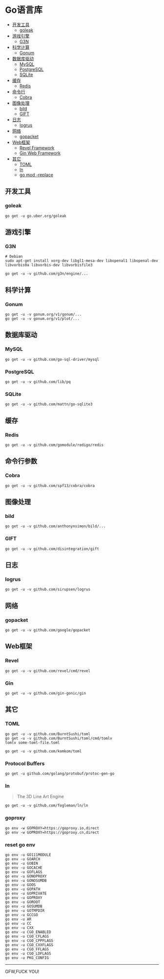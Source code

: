 # Go语言库

- [开发工具](#开发工具)
	- [goleak](#goleak)
- [游戏引擎](#游戏引擎)
	- [G3N](#G3N)
- [科学计算](#科学计算)
	- [Gonum](#Gonum)
- [数据库驱动](#数据库驱动)
	- [MySQL](#MySQL)
	- [PostgreSQL](#PostgreSQL)
	- [SQLite](#SQLite)
- [缓存](#缓存)
	- [Redis](#Redis)
- [命令行](#命令行)
	- [Cobra](#Cobra)
- [图像处理](#图像处理)
	- [bild](#bild)
	- [GIFT](#GIFT)
- [日志](#日志)
	- [logrus](#logrus)
- [网络](#网络)
	- [gopacket](#gopacket)
- [Web框架](#Web框架)
	- [Revel Framework](#Revel)
	- [Gin Web Framework](#Gin)
- [其它](#其它)
	- [TOML](#TOML)
	- [ln](#ln)
	- [go mod -replace](#go_mod_replace)

## 开发工具

### goleak

```
go get -u go.uber.org/goleak
```

## 游戏引擎

### G3N

```
# Debian
sudo apt-get install xorg-dev libgl1-mesa-dev libopenal1 libopenal-dev libvorbis0a libvorbis-dev libvorbisfile3

go get -u -v github.com/g3n/engine/...
```

## 科学计算

### Gonum

```
go get -u -v gonum.org/v1/gonum/...
go get -u -v gonum.org/v1/plot/...
```

## 数据库驱动

### MySQL 

```
go get -u -v github.com/go-sql-driver/mysql
```

### PostgreSQL

```
go get -u -v github.com/lib/pq
```

### SQLite 

```
go get -u -v github.com/mattn/go-sqlite3
```

## 缓存

### Redis

```
go get -u -v github.com/gomodule/redigo/redis
```

## 命令行参数

### Cobra

```
go get -u -v github.com/spf13/cobra/cobra
```

## 图像处理

### bild

```
go get -u -v github.com/anthonynsimon/bild/...
```

### GIFT

```
go get -u -v github.com/disintegration/gift
```

## 日志

### logrus

```
go get -u -v github.com/sirupsen/logrus
```

## 网络

### gopacket

```
go get -u -v github.com/google/gopacket
```

## Web框架

### Revel

```
go get -u -v github.com/revel/cmd/revel
```

### Gin

```
go get -u -v github.com/gin-gonic/gin
```

## 其它

### TOML

```
go get -u -v github.com/BurntSushi/toml
go get -u -v github.com/BurntSushi/toml/cmd/tomlv
tomlv some-toml-file.toml

go get -u -v github.com/komkom/toml
```

### Protocol Buffers

```
go get -u github.com/golang/protobuf/protoc-gen-go
```

### ln

> The 3D Line Art Engine

```
go get -u -v github.com/fogleman/ln/ln
```

### goproxy

```
go env -w GOPROXY=https://goproxy.io,direct
go env -w GOPROXY=https://goproxy.cn,direct
```

### reset go env

```
go env -u GO111MODULE
go env -u GOARCH
go env -u GOBIN
go env -u GOCACHE
go env -u GOFLAGS
go env -u GONOPROXY
go env -u GONOSUMDB
go env -u GOOS
go env -u GOPATH
go env -u GOPRIVATE
go env -u GOPROXY
go env -u GOROOT
go env -u GOSUMDB
go env -u GOTMPDIR
go env -u GCCGO
go env -u AR
go env -u CC
go env -u CXX
go env -u CGO_ENABLED
go env -u CGO_CFLAGS
go env -u CGO_CPPFLAGS
go env -u CGO_CXXFLAGS
go env -u CGO_FFLAGS
go env -u CGO_LDFLAGS
go env -u PKG_CONFIG
```

----

GFW,FUCK YOU!
